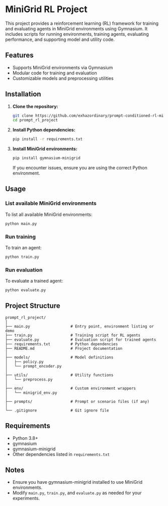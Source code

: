 # MiniGrid RL Project

This project provides a reinforcement learning (RL) framework for training and evaluating agents in MiniGrid environments using Gymnasium. It includes scripts for running environments, training agents, evaluating performance, and supporting model and utility code.

## Features

- Supports MiniGrid environments via Gymnasium
- Modular code for training and evaluation
- Customizable models and preprocessing utilities

## Installation

1. **Clone the repository:**
   ```bash
   git clone https://github.com/exhazordinary/prompt-conditioned-rl-minigrid.git
   cd prompt_rl_project
   ```

2. **Install Python dependencies:**
   ```bash
   pip install -r requirements.txt
   ```

3. **Install MiniGrid environments:**
   ```bash
   pip install gymnasium-minigrid
   ```

   If you encounter issues, ensure you are using the correct Python environment.

## Usage

### List available MiniGrid environments

To list all available MiniGrid environments:
```bash
python main.py
```

### Run training

To train an agent:
```bash
python train.py
```

### Run evaluation

To evaluate a trained agent:
```bash
python evaluate.py
```

## Project Structure

```
prompt_rl_project/
│
├── main.py                  # Entry point, environment listing or demo
├── train.py                 # Training script for RL agents
├── evaluate.py              # Evaluation script for trained agents
├── requirements.txt         # Python dependencies
├── README.md                # Project documentation
│
├── models/                  # Model definitions
│   ├── policy.py
│   └── prompt_encoder.py
│
├── utils/                   # Utility functions
│   └── preprocess.py
│
├── env/                     # Custom environment wrappers
│   └── minigrid_env.py
│
├── prompts/                 # Prompt or scenario files (if any)
│
└── .gitignore               # Git ignore file
```

## Requirements

- Python 3.8+
- gymnasium
- gymnasium-minigrid
- Other dependencies listed in `requirements.txt`

## Notes

- Ensure you have gymnasium-minigrid installed to use MiniGrid environments.
- Modify `main.py`, `train.py`, and `evaluate.py` as needed for your experiments.
